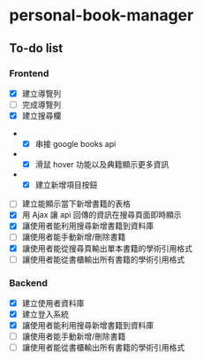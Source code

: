 # personal-book-manager

## To-do list

### Frontend

- [x] 建立導覽列
- [ ] 完成導覽列
- [x] 建立搜尋欄
- - [x] 串接 google books api
- - [x] 滑鼠 hover 功能以及典籍顯示更多資訊
- - [x] 建立新增項目按鈕
- [ ] 建立能顯示當下新增書籍的表格
- [x] 用 Ajax 讓 api 回傳的資訊在搜尋頁面即時顯示
- [x] 讓使用者能利用搜尋新增書籍到資料庫
- [ ] 讓使用者能手動新增/刪除書籍
- [x] 讓使用者能從搜尋頁輸出單本書籍的學術引用格式
- [ ] 讓使用者能從書櫃輸出所有書籍的學術引用格式

### Backend

- [x] 建立使用者資料庫
- [x] 建立登入系統
- [x] 讓使用者能利用搜尋新增書籍到資料庫
- [ ] 讓使用者能手動新增/刪除書籍
- [ ] 讓使用者能從書櫃輸出所有書籍的學術引用格式
